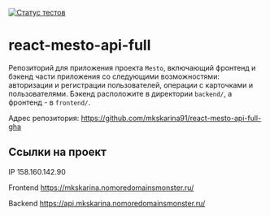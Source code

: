 [![Статус тестов](../../actions/workflows/tests.yml/badge.svg)](../../actions/workflows/tests.yml)

# react-mesto-api-full
Репозиторий для приложения проекта `Mesto`, включающий фронтенд и бэкенд части приложения со следующими возможностями: авторизации и регистрации пользователей, операции с карточками и пользователями. Бэкенд расположите в директории `backend/`, а фронтенд - в `frontend/`. 
  
Адрес репозитория: https://github.com/mkskarina91/react-mesto-api-full-gha

## Ссылки на проект

IP 158.160.142.90

Frontend https://mkskarina.nomoredomainsmonster.ru/

Backend https://api.mkskarina.nomoredomainsmonster.ru/
